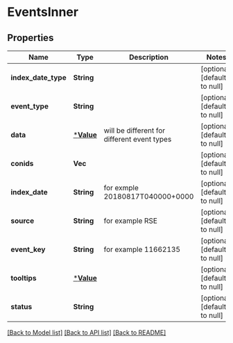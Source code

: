 # EventsInner

## Properties
Name | Type | Description | Notes
------------ | ------------- | ------------- | -------------
**index_date_type** | **String** |  | [optional] [default to null]
**event_type** | **String** |  | [optional] [default to null]
**data** | [***Value**](Value.md) | will be different for different event types | [optional] [default to null]
**conids** | **Vec<String>** |  | [optional] [default to null]
**index_date** | **String** | for exmple 20180817T040000+0000 | [optional] [default to null]
**source** | **String** | for example RSE | [optional] [default to null]
**event_key** | **String** | for example 11662135 | [optional] [default to null]
**tooltips** | [***Value**](Value.md) |  | [optional] [default to null]
**status** | **String** |  | [optional] [default to null]

[[Back to Model list]](../README.md#documentation-for-models) [[Back to API list]](../README.md#documentation-for-api-endpoints) [[Back to README]](../README.md)


